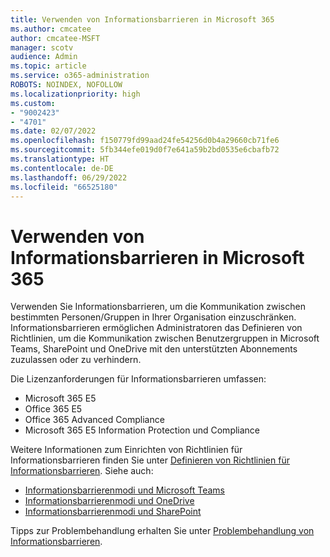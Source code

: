 ```yaml
---
title: Verwenden von Informationsbarrieren in Microsoft 365
ms.author: cmcatee
author: cmcatee-MSFT
manager: scotv
audience: Admin
ms.topic: article
ms.service: o365-administration
ROBOTS: NOINDEX, NOFOLLOW
ms.localizationpriority: high
ms.custom:
- "9002423"
- "4701"
ms.date: 02/07/2022
ms.openlocfilehash: f150779fd99aad24fe54256d0b4a29660cb71fe6
ms.sourcegitcommit: 5fb344efe019d0f7e641a59b2bd0535e6cbafb72
ms.translationtype: HT
ms.contentlocale: de-DE
ms.lasthandoff: 06/29/2022
ms.locfileid: "66525180"
---
```

# <a name="using-information-barriers-in-microsoft-365"></a>Verwenden von Informationsbarrieren in Microsoft 365

Verwenden Sie Informationsbarrieren, um die Kommunikation zwischen bestimmten Personen/Gruppen in Ihrer Organisation einzuschränken. Informationsbarrieren ermöglichen Administratoren das Definieren von Richtlinien, um die Kommunikation zwischen Benutzergruppen in Microsoft Teams, SharePoint und OneDrive mit den unterstützten Abonnements zuzulassen oder zu verhindern.

Die Lizenzanforderungen für Informationsbarrieren umfassen:

- Microsoft 365 E5
- Office 365 E5
- Office 365 Advanced Compliance
- Microsoft 365 E5 Information Protection und Compliance

Weitere Informationen zum Einrichten von Richtlinien für Informationsbarrieren finden Sie unter [Definieren von Richtlinien für Informationsbarrieren](https://docs.microsoft.com/microsoft-365/compliance/information-barriers-policies). Siehe auch:

- [Informationsbarrierenmodi und Microsoft Teams](https://docs.microsoft.com/microsoftteams/information-barriers-in-teams)
- [Informationsbarrierenmodi und OneDrive](https://docs.microsoft.com/onedrive/information-barriers)
- [Informationsbarrierenmodi und SharePoint](https://docs.microsoft.com/sharepoint/information-barriers)

Tipps zur Problembehandlung erhalten Sie unter [Problembehandlung von Informationsbarrieren](https://docs.microsoft.com/microsoft-365/compliance/information-barriers-troubleshooting).
